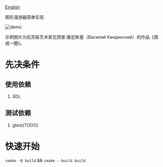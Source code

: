 [English](doc/en/README.md)

图形漫游器简单实现

![demo](doc/figures/demo.webp)

示例图片为前苏联艺术家瓦西里·康定斯基（Василий Кандинский）的作品《围成一圈》。
# 先决条件
## 使用依赖
1. SDL
## 测试依赖
1. gtest(TODO)
# 快速开始
`cmake -B build` && `cmake --build build`